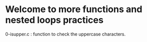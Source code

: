 # Welcome to more functions and nested loops practices
0-isupper.c : function to check the uppercase characters.
